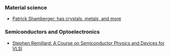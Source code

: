 
### Material science
- [Patrick Shamberger: has crystals, metals, and more](https://www.youtube.com/@pjshamberger)

### Semiconductors and Optoelectronics
- [Stephen Remillard: A Course on Semiconductor Physics and Devices for VLSI](https://www.youtube.com/playlist?list=PLmfHzApbF5dYnZTqPDsJj31mOQtD7vDT2)